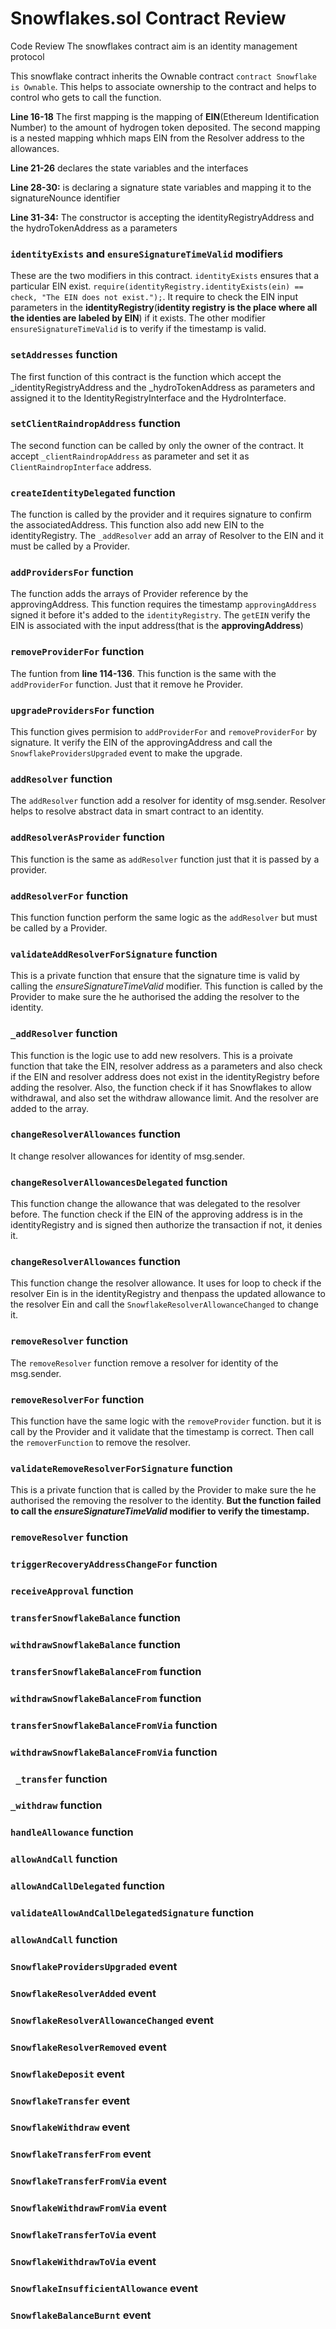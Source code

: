 # Snowflakes.sol Contract Review
Code Review
 The snowflakes contract aim is an identity management protocol

This snowflake contract inherits the Ownable contract ``` contract Snowflake is Ownable ```. This helps to associate ownership to the contract and helps to control who gets to call the function.

**Line 16-18** The first mapping is the mapping of **EIN**(Ethereum Identification Number) to the amount of hydrogen token deposited.
The second mapping is a nested mapping whhich maps EIN from the Resolver address to the allowances. 

**Line 21-26** declares the state variables and the interfaces 

**Line 28-30:** is declaring a signature state variables and mapping it to the signatureNounce identifier 

**Line 31-34:** The constructor is accepting the identityRegistryAddress and the hydroTokenAddress as a parameters 

### ```identityExists```  and ```ensureSignatureTimeValid``` modifiers
These are the two modifiers in this contract. ```identityExists``` ensures that a particular EIN exist. ``` require(identityRegistry.identityExists(ein) == check, "The EIN does not exist."); ```. It require to check the EIN input parameters in the **identityRegistry**(__identity registry is the place where all the identies are labeled by EIN__) if it exists. The other modifier ```ensureSignatureTimeValid``` is to verify if the timestamp is valid.

### ```setAddresses``` function
The first function of this contract is the function which accept the _identityRegistryAddress and the _hydroTokenAddress as parameters and assigned it to the IdentityRegistryInterface and the HydroInterface.

### ```setClientRaindropAddress``` function
The second function can be called by only the owner of the contract. It accept ```_clientRaindropAddress``` as parameter and set it as ```ClientRaindropInterface``` address.


### ```createIdentityDelegated``` function
The function is called by the provider and it requires signature to confirm the associatedAddress. This function also add new EIN to the identityRegistry. The ```_addResolver``` add an array of Resolver to the EIN and it must be called by a Provider.


### ```addProvidersFor``` function
The function adds the arrays of Provider reference by the approvingAddress. This function requires the timestamp ```approvingAddress``` signed it before it's added to the ```identityRegistry```. The ```getEIN``` verify the EIN is associated with the input address(that is the **approvingAddress**)


### ```removeProviderFor``` function
The funtion from **line 114-136**. This function is the same with the ```addProviderFor``` function. Just that it remove he Provider.


### ```upgradeProvidersFor``` function
This function gives permision to ```addProviderFor``` and ```removeProviderFor``` by signature. It verify the EIN of the approvingAddress and call the ```SnowflakeProvidersUpgraded``` event to make the upgrade.


### ```addResolver``` function
The ```addResolver``` function add a resolver for identity of msg.sender. Resolver helps to resolve abstract data in smart contract to an identity.


### ```addResolverAsProvider``` function
This function is the same as ```addResolver``` function just that it is passed by a provider.


### ```addResolverFor``` function
This function function perform the same logic as the ```addResolver``` but must be called by a Provider.


### ```validateAddResolverForSignature``` function
This is a private function that ensure that the signature time is valid by calling the *ensureSignatureTimeValid* modifier. This function is called by the Provider to make sure the he authorised the adding the resolver to the identity.


### ```_addResolver``` function
This function is the logic use to add new resolvers. This is a proivate function that take the EIN, resolver address as a parameters and also check if the EIN and resolver address does not exist in the identityRegistry before adding the resolver. Also, the function check if it has Snowflakes to allow withdrawal, and also set the withdraw allowance limit. And the resolver are added to the array.

### ```changeResolverAllowances``` function
It change resolver allowances for identity of msg.sender.


### ```changeResolverAllowancesDelegated``` function
This function change the allowance that was delegated to the resolver before. The function check if the EIN of the approving address is in the identityRegistry and is signed then authorize the transaction if not, it denies it. 



### ```changeResolverAllowances``` function
This function change the resolver allowance. It uses for loop to check if the resolver Ein is in the identityRegistry and thenpass the updated allowance to the resolver Ein and call the ```SnowflakeResolverAllowanceChanged``` to change it.


### ```removeResolver``` function
The ```removeResolver``` function remove a resolver for identity of the msg.sender.


### ```removeResolverFor``` function
This function have the same logic with the ```removeProvider``` function. but it is call by the Provider and it validate that the timestamp is correct. Then call the ```removerFunction``` to remove the resolver.


### ```validateRemoveResolverForSignature``` function
This is a private function that is called by the Provider to make sure the he authorised the removing the resolver to the identity. **But the function failed to call the *ensureSignatureTimeValid* modifier to verify the timestamp.**


### ```removeResolver``` function
### ```triggerRecoveryAddressChangeFor``` function
### ```receiveApproval``` function
### ```transferSnowflakeBalance``` function
### ```withdrawSnowflakeBalance``` function
### ```transferSnowflakeBalanceFrom``` function
### ```withdrawSnowflakeBalanceFrom``` function
### ```transferSnowflakeBalanceFromVia``` function
### ```withdrawSnowflakeBalanceFromVia``` function
### ``` _transfer``` function
### ```_withdraw``` function
### ```handleAllowance``` function
### ```allowAndCall``` function
### ```allowAndCallDelegated``` function
### ```validateAllowAndCallDelegatedSignature``` function
### ```allowAndCall``` function
### ```SnowflakeProvidersUpgraded``` event
### ```SnowflakeResolverAdded``` event
### ```SnowflakeResolverAllowanceChanged``` event
### ```SnowflakeResolverRemoved``` event
### ```SnowflakeDeposit``` event
### ```SnowflakeTransfer``` event
### ```SnowflakeWithdraw``` event
### ```SnowflakeTransferFrom``` event
### ```SnowflakeTransferFromVia``` event
### ```SnowflakeWithdrawFromVia``` event
### ```SnowflakeTransferToVia``` event
### ```SnowflakeWithdrawToVia``` event
### ```SnowflakeInsufficientAllowance``` event
### ```SnowflakeBalanceBurnt``` event
